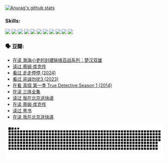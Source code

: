 
[![Anurag's github stats](https://github-readme-stats.vercel.app/api?username=w940853815)](https://github.com/anuraghazra/github-readme-stats)

### Skills:

<code><img height="32" src="https://cdn.jsdelivr.net/npm/simple-icons@v5/icons/python.svg"></code>
<code><img height="32" src="https://cdn.jsdelivr.net/npm/simple-icons@v5/icons/javascript.svg"></code>
<code><img height="32" src="https://cdn.jsdelivr.net/npm/simple-icons@v5/icons/django.svg"></code>
<code><img height="32" src="https://cdn.jsdelivr.net/npm/simple-icons@v5/icons/flask.svg"></code>
<code><img height="32" src="https://cdn.jsdelivr.net/npm/simple-icons@v5/icons/vuetify.svg"></code>
<code><img height="32" src="https://cdn.jsdelivr.net/npm/simple-icons@v5/icons/git.svg"></code>
<code><img height="32" src="https://cdn.jsdelivr.net/npm/simple-icons@v5/icons/docker.svg"></code>
<code><img height="32" src="https://cdn.jsdelivr.net/npm/simple-icons@v5/icons/postgresql.svg"></code>
<code><img height="32" src="https://cdn.jsdelivr.net/npm/simple-icons@v5/icons/elasticsearch.svg"></code>
<code><img height="32" src="https://cdn.jsdelivr.net/npm/simple-icons@v5/icons/macos.svg"></code>
<code><img height="32" src="https://cdn.jsdelivr.net/npm/simple-icons@v5/icons/linux.svg"></code>

### 🗣 豆瓣:

<!-- DOUBAN-ACTIVITIES:START -->
- [在读 渤海小吏的封建脉络百战系列：楚汉双雄](https://www.douban.com/people/136069238/status/4700950146/?_i=24985574)
- [读过 蒂姆·库克传](https://www.douban.com/people/136069238/status/4700949869/?_i=24985574)
- [看过 走走停停‎ (2024)](https://www.douban.com/people/136069238/status/4684430230/?_i=24985574)
- [看过 非诚勿扰3‎ (2023)](https://www.douban.com/people/136069238/status/4676324100/?_i=24985574)
- [在看 真探 第一季 True Detective Season 1‎ (2014)](https://www.douban.com/people/136069238/status/4673382852/?_i=24985574)
- [在读 三体全集](https://www.douban.com/people/136069238/status/4672842521/?_i=24985575)
- [读过 我在北京送快递](https://www.douban.com/people/136069238/status/4672842036/?_i=24985575)
- [在读 蒂姆·库克传](https://www.douban.com/people/136069238/status/4663517053/?_i=24985575)
- [读过 黑书](https://www.douban.com/people/136069238/status/4663516022/?_i=24985575)
- [在读 我在北京送快递](https://www.douban.com/people/136069238/status/4658098365/?_i=24985575)
<!-- DOUBAN-ACTIVITIES:END -->


![Snake animation](https://raw.githubusercontent.com/w940853815/w940853815/output/github-contribution-grid-snake.svg)

<!--
**w940853815/w940853815** is a ✨ _special_ ✨ repository because its `README.md` (this file) appears on your GitHub profile.

Here are some ideas to get you started:

- 🔭 I’m currently working on ...
- 🌱 I’m currently learning ...
- 👯 I’m looking to collaborate on ...
- 🤔 I’m looking for help with ...
- 💬 Ask me about ...
- 📫 How to reach me: ...
- 😄 Pronouns: ...
- ⚡ Fun fact: ...
-->
